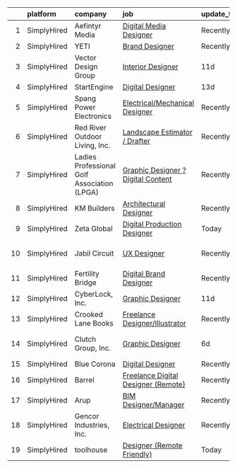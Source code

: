 

|    | platform    | company                                     | job                                                                                                                                              | update_time   | location                  |
|---:|:------------|:--------------------------------------------|:-------------------------------------------------------------------------------------------------------------------------------------------------|:--------------|:--------------------------|
|  1 | SimplyHired | Aefintyr Media                              | [Digital Media Designer](https://www.simplyhired.com/job/Ll4Dk-tuHzDO6sqKeVzdyzKDgXgVn5EPAswlARllRoq4LlTuPELgiA?q=digital+designer)              | Recently      | Corpus Christi, TX        |
|  2 | SimplyHired | YETI                                        | [Brand Designer](https://www.simplyhired.com/job/CiMuVz6836Lk8Fn1pgoBIRjIDQVesOiiDiloBumdqrlwNc17tPVYKg?q=digital+designer)                      | Recently      | Austin, TX                |
|  3 | SimplyHired | Vector Design Group                         | [Interior Designer](https://www.simplyhired.com/job/fqpy1eLZc2BFUg6mRfRkLYCzXxybQgqhk5SCq8MfyF8aD9Vc_k2MDw?q=digital+designer)                   | 11d           | Jeffersonville, IN        |
|  4 | SimplyHired | StartEngine                                 | [Digital Designer](https://www.simplyhired.com/job/YnZJoUwXdzUdCSCoR_sHhMpX1oLdb_0Z6qfjlrEOzElzR8qSUzyxgg?q=digital+designer)                    | 13d           | Remote                    |
|  5 | SimplyHired | Spang Power Electronics                     | [Electrical/Mechanical Designer](https://www.simplyhired.com/job/gvzx7LEYw99I23xS1NUL7EFBgPrQQj1D3zbVmKA6bHuVJGCRsWqGEA?q=digital+designer)      | Recently      | Mentor, OH                |
|  6 | SimplyHired | Red River Outdoor Living, Inc.              | [Landscape Estimator / Drafter](https://www.simplyhired.com/job/3FZw0I5Vdng0MfFrDbPuDx0Wby4ciLDRv9D1qafryf1OcAxpYxsqfQ?q=digital+designer)       | Recently      | Paris, TX                 |
|  7 | SimplyHired | Ladies Professional Golf Association (LPGA) | [Graphic Designer ? Digital Content](https://www.simplyhired.com/job/Blwsj6h9GEpscwpChsFm6-7MPsgbov87UlNOmfcVRJ7hWGHIEP0sjQ?q=digital+designer)  | Recently      | Remote                    |
|  8 | SimplyHired | KM Builders                                 | [Architectural Designer](https://www.simplyhired.com/job/4IewK3FDhUvj5AFPh3dquvJKapkpM5lq-mvch3M-L-_raO5eV3EvDw?q=digital+designer)              | Recently      | San Antonio, TX           |
|  9 | SimplyHired | Zeta Global                                 | [Digital Production Designer](https://www.simplyhired.com/job/N1OUlbYqzdd-5ECPUmPFryxTNylJAdP7CF7l4kFn3FaPUhKlRrj7tQ?q=digital+designer)         | Today         | Detroit, MI               |
| 10 | SimplyHired | Jabil Circuit                               | [UX Designer](https://www.simplyhired.com/job/C3sbjuSkcCX7vsA18EjR__zA29fGUdmFALkgCpqHVHuFtU-YkSd9QA?q=digital+designer)                         | Recently      | Saint Petersburg, FL      |
| 11 | SimplyHired | Fertility Bridge                            | [Digital Brand Designer](https://www.simplyhired.com/job/lJB5dYVEygrbOo4xQGMWK6do-kroPkHD6cq2174g18d9V19lzc78yw?q=digital+designer)              | Recently      | Remote                    |
| 12 | SimplyHired | CyberLock, Inc.                             | [Graphic Designer](https://www.simplyhired.com/job/r8gYUjiGO3nJghNwzDGuT0q6wrxHZLQmOqi7urzIP4Yubq4PAT0McQ?q=digital+designer)                    | 11d           | Corvallis, OR             |
| 13 | SimplyHired | Crooked Lane Books                          | [Freelance Designer/Illustrator](https://www.simplyhired.com/job/UhExaaYu1t4V71-D418Rl8bP7ITf3P-8-IaObyNXzN5HjI7MoCcq4w?q=digital+designer)      | Recently      | Remote                    |
| 14 | SimplyHired | Clutch Group, Inc.                          | [Graphic Designer](https://www.simplyhired.com/job/Z5RNPAxd3mhvYOqYj7QKYhmTdXUDNFciZVKjFaf1VginIi25yg6VyQ?q=digital+designer)                    | 6d            | United States +1 location |
| 15 | SimplyHired | Blue Corona                                 | [Digital Designer](https://www.simplyhired.com/job/U2UeyiUguFQrNgtOxsMxvhlBUUBQJrh3heVfCNoQhWOYZsn7Rk7xPQ?q=digital+designer)                    | Recently      | Remote                    |
| 16 | SimplyHired | Barrel                                      | [Freelance Digital Designer (Remote)](https://www.simplyhired.com/job/MGCRyov2xQUwFvyeVPo3X_2Pkf0su8Z9hur-fJBiZu61-G3q25sc8g?q=digital+designer) | Recently      | United States             |
| 17 | SimplyHired | Arup                                        | [BIM Designer/Manager](https://www.simplyhired.com/job/Ar81DnywNxudbKiwwOrpYGgWo0PirLHp_yLt9lYCmzpc4PL8h4CizA?q=digital+designer)                | Recently      | Boston, MA                |
| 18 | SimplyHired | Gencor Industries, Inc.                     | [Electrical Designer](https://www.simplyhired.com/job/aNjkSWQWOxzLrZ9XKmu416jQtjtZfmWotlZvrqjpxgb4vZVG3PJY3A?q=digital+designer)                 | Recently      | Orlando, FL               |
| 19 | SimplyHired | toolhouse                                   | [Designer (Remote Friendly)](https://www.simplyhired.com/job/stJu0WOrhJf2cZBzjehKNFzDC1yZfZNu47b_tx2kFniBm--hCCWQeQ?q=digital+designer)          | Today         | Bellingham, WA            |